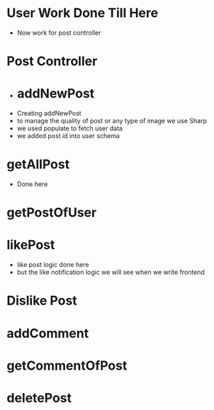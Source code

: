 # User Work Done Till Here
 - Now work for post controller
# Post Controller 
- # addNewPost
- Creating addNewPost 
- to manage the quality of post or any type of image we use Sharp
- we used populate to fetch user data 
- we added post id into user schema 

# getAllPost
- Done here 

# getPostOfUser


# likePost 
- like post logic done here 
- but the like notification logic we will see when we write frontend

# Dislike Post
# addComment
# getCommentOfPost
# deletePost